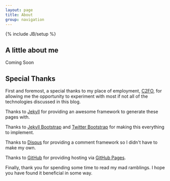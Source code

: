 ```yaml
---
layout: page
title: About
group: navigation
---
```

{% include JB/setup %}
## A little about me

Coming Soon

## Special Thanks

First and foremost, a special thanks to my place of employment, <a href="http://c2fo.com" target="_blank">C2FO</a>, for allowing me the opportunity to experiment with most if not all of the technologies discussed in this blog.

Thanks to <a href="http://jekyllrb.com" target="blank">Jekyll</a> for providing an awesome framework to generate these pages with.

Thanks to <a href="http://jekyllbootstrap.com" target="_blank" title="The Definitive Jekyll Blogging Framework">Jekyll Bootstrap</a> and <a href="http://twitter.github.com/bootstrap/" target="_blank">Twitter Bootstrap</a> for making this everything to implement.

Thanks to <a href="https://www.disqus.com" target="_blank">Disqus</a> for providing a comment framework so I didn't have to make my own.

Thanks to <a href="https://github.com" target="_blank">GitHub</a> for providing hosting via <a href="https://pages.github.com" target="_blank">GitHub Pages</a>.

Finally, thank you for spending some time to read my mad ramblings.  I hope you have found it beneficial in some way.
